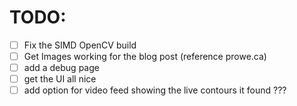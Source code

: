 # TODO:
- [ ] Fix the SIMD OpenCV build
- [ ] Get Images working for the blog post (reference prowe.ca)
- [ ] add a debug page
- [ ] get the UI all nice
- [ ] add option for video feed showing the live contours it found ???
